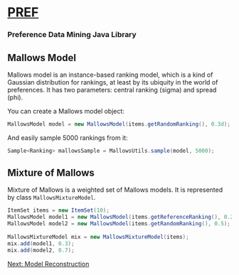 # [PREF](../README.md)
### Preference Data Mining Java Library

## Mallows Model

Mallows model is an instance-based ranking model, which is a kind of Gaussian distribution for rankings, at least by its ubiquity in the world of preferences. It has two parameters: central ranking (sigma) and spread (phi).


You can create a Mallows model object:
```java
MallowsModel model = new MallowsModel(items.getRandomRanking(), 0.3d);
```

And easily sample 5000 rankings from it:
```java
Sample<Ranking> mallowsSample = MallowsUtils.sample(model, 5000);
```


## Mixture of Mallows

Mixture of Mallows is a weighted set of Mallows models. It is represented by class `MallowsMixtureModel`.

```java
ItemSet items = new ItemSet(10);
MallowsModel model1 = new MallowsModel(items.getReferenceRanking(), 0.2);
MallowsModel model2 = new MallowsModel(items.getRandomRanking(), 0.5);
 
MallowsMixtureModel mix = new MallowsMixtureModel(items);
mix.add(model1, 0.3);
mix.add(model2, 0.7);
```

[Next: Model Reconstruction](03.model.reconstruction.md)